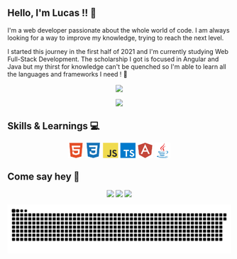 ## Hello, I'm Lucas !! :wave:


I'm a web developer passionate about the whole world of code. I am always looking for a way to improve my knowledge, trying to reach the next level. 

I started this journey in the first half of 2021 and I'm currently studying Web Full-Stack Development. The scholarship I got is focused in Angular and Java but my thirst for knowledge can't be quenched so I'm able to learn all the languages and frameworks I need ! :rocket:


<div align="center">
  <p><img align="center" src="https://github-readme-stats.vercel.app/api?username=lucasvg97&theme=radical&show_icons=true"/>     </p>
  
  <p><img align="center" src="https://github-readme-stats.vercel.app/api/top-langs/?username=lucasvg97&theme=radical&show_icons=true"/></p>
</div>

## Skills & Learnings 💻

<div align="center">
  <img align="center" alt="HTML5-icon" height="35" width="35" src="https://github.com/devicons/devicon/blob/master/icons/html5/html5-plain.svg">
  <img align="center" alt="CSS3-icon" height="35" width="35" src="https://github.com/devicons/devicon/blob/master/icons/css3/css3-plain.svg">
  <img align="center" alt="JavaScript-icon" height="35" width="35" src="https://github.com/devicons/devicon/blob/master/icons/javascript/javascript-original.svg">
  <img align="center" alt="Typescript-icon" height="35" width="35" src="https://github.com/devicons/devicon/blob/master/icons/typescript/typescript-plain.svg">
  <img align="center" alt="Angular-icon" height="35" width="35" src="https://github.com/devicons/devicon/blob/master/icons/angularjs/angularjs-plain.svg">
  <img align="center" alt="Java-icon" height="35" width="35" src="https://github.com/devicons/devicon/blob/master/icons/java/java-original.svg">
</div>


  
## Come say hey 🤙
  
  <div align="center"> 
  <a href="mailto:lucasvg97@gmail.com"><img src="https://img.shields.io/badge/Gmail-D14836?style=for-the-badge&logo=gmail&logoColor=white"></a>
  <a href="https://www.instagram.com/lucasvg97/"><img src="https://img.shields.io/badge/Instagram-E4405F?style=for-the-badge&logo=instagram&logoColor=white"></a>
  <a href="https://www.linkedin.com/in/lucas-gonçalves-529495160/"><img src="https://img.shields.io/badge/LinkedIn-0077B5?style=for-the-badge&logo=linkedin&logoColor=white"></a> 
  </div>
  
  

![snake.gif](https://github.com/LucasVG97/LucasVG97/blob/output/github-contribution-grid-snake.svg)

<!---
LucasVG97/LucasVG97 is a ✨ special ✨ repository because its `README.md` (this file) appears on your GitHub profile.
You can click the Preview link to take a look at your changes.
--->
